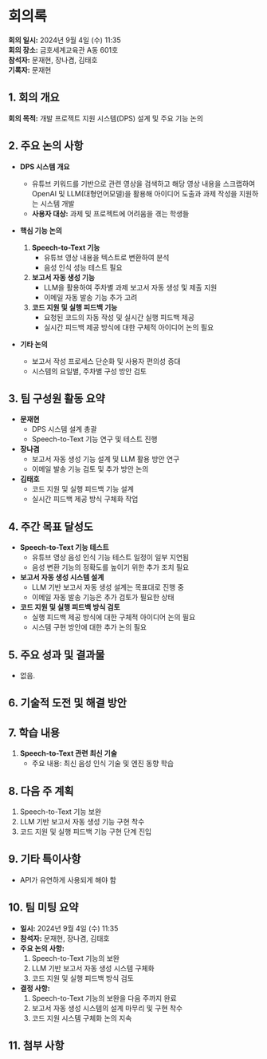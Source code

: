 # 회의록

**회의 일시:** 2024년 9월 4일 (수) 11:35  
**회의 장소:** 금호세계교육관 A동 601호  
**참석자:** 문재현, 장나겸, 김태호  
**기록자:** 문재현  

## 1. 회의 개요
**회의 목적:** 개발 프로젝트 지원 시스템(DPS) 설계 및 주요 기능 논의  

## 2. 주요 논의 사항
- **DPS 시스템 개요**
  - 유튜브 키워드를 기반으로 관련 영상을 검색하고 해당 영상 내용을 스크랩하여 OpenAI 및 LLM(대형언어모델)을 활용해 아이디어 도출과 과제 작성을 지원하는 시스템 개발
  - **사용자 대상:** 과제 및 프로젝트에 어려움을 겪는 학생들

- **핵심 기능 논의**
  1. **Speech-to-Text 기능**
     - 유튜브 영상 내용을 텍스트로 변환하여 분석
     - 음성 인식 성능 테스트 필요
  2. **보고서 자동 생성 기능**
     - LLM을 활용하여 주차별 과제 보고서 자동 생성 및 제출 지원
     - 이메일 자동 발송 기능 추가 고려
  3. **코드 지원 및 실행 피드백 기능**
     - 요청된 코드의 자동 작성 및 실시간 실행 피드백 제공
     - 실시간 피드백 제공 방식에 대한 구체적 아이디어 논의 필요

- **기타 논의**
  - 보고서 작성 프로세스 단순화 및 사용자 편의성 증대
  - 시스템의 요일별, 주차별 구성 방안 검토

## 3. 팀 구성원 활동 요약
- **문재현**
  - DPS 시스템 설계 총괄
  - Speech-to-Text 기능 연구 및 테스트 진행
- **장나겸**
  - 보고서 자동 생성 기능 설계 및 LLM 활용 방안 연구
  - 이메일 발송 기능 검토 및 추가 방안 논의
- **김태호**
  - 코드 지원 및 실행 피드백 기능 설계
  - 실시간 피드백 제공 방식 구체화 작업

## 4. 주간 목표 달성도
- **Speech-to-Text 기능 테스트**
  - 유튜브 영상 음성 인식 기능 테스트 일정이 일부 지연됨
  - 음성 변환 기능의 정확도를 높이기 위한 추가 조치 필요
- **보고서 자동 생성 시스템 설계**
  - LLM 기반 보고서 자동 생성 설계는 목표대로 진행 중
  - 이메일 자동 발송 기능은 추가 검토가 필요한 상태
- **코드 지원 및 실행 피드백 방식 검토**
  - 실행 피드백 제공 방식에 대한 구체적 아이디어 논의 필요
  - 시스템 구현 방안에 대한 추가 논의 필요

## 5. 주요 성과 및 결과물
- 없음.

## 6. 기술적 도전 및 해결 방안

## 7. 학습 내용
1. **Speech-to-Text 관련 최신 기술**
   - 주요 내용: 최신 음성 인식 기술 및 엔진 동향 학습

## 8. 다음 주 계획
1. Speech-to-Text 기능 보완
2. LLM 기반 보고서 자동 생성 기능 구현 착수
3. 코드 지원 및 실행 피드백 기능 구현 단계 진입

## 9. 기타 특이사항
- API가 유연하게 사용되게 해야 함

## 10. 팀 미팅 요약
- **일시:** 2024년 9월 4일 (수) 11:35
- **참석자:** 문재현, 장나겸, 김태호
- **주요 논의 사항:**
  1. Speech-to-Text 기능의 보완
  2. LLM 기반 보고서 자동 생성 시스템 구체화
  3. 코드 지원 및 실행 피드백 방식 검토
- **결정 사항:**
  1. Speech-to-Text 기능의 보완을 다음 주까지 완료
  2. 보고서 자동 생성 시스템의 설계 마무리 및 구현 착수
  3. 코드 지원 시스템 구체화 논의 지속

## 11. 첨부 사항

